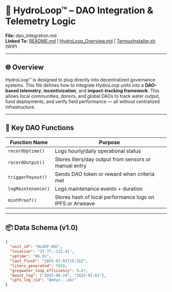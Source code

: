 # 🧠 HydroLoop™ – DAO Integration & Telemetry Logic  
**File:** dao_integration.md  
**Linked To:** [README.md](./README.md) | [HydroLoop_Overview.md](./HydroLoop_Overview.md) | [TermuxInstaller.sh](./TermuxInstaller.sh) (WIP)

---

## 🌐 Overview

HydroLoop™ is designed to plug directly into decentralized governance systems. This file defines how to integrate HydroLoop units into a **DAO-based telemetry**, **incentivization**, and **impact-tracking framework**. This allows local communities, donors, and global DAOs to track water output, fund deployments, and verify field performance — all without centralized infrastructure.

---

## 🧾 Key DAO Functions

| Function Name       | Purpose                                      |
|---------------------|----------------------------------------------|
| `recordUptime()`    | Logs hourly/daily operational status         |
| `recordOutput()`    | Stores liters/day output from sensors or manual entry |
| `triggerPayout()`   | Sends DAO token or reward when criteria met  |
| `logMaintenance()`  | Logs maintenance events + duration           |
| `mintProof()`       | Stores hash of local performance logs on IPFS or Arweave |

---

## 📦 Data Schema (v1.0)

```json
{
  "unit_id": "HLOOP-001",
  "location": "37.77,-122.41",
  "uptime": "96.5%",
  "last_flush": "2025-07-01T15:32Z",
  "liters_generated": 5820,
  "greywater_loop_efficiency": 0.87,
  "maint_log": ["2025-06-10", "2025-07-01"],
  "ipfs_log_cid": "QmXyz...abc"
}
